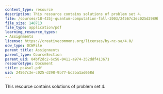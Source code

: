 ```yaml
---
content_type: resource
description: This resource contains solutions of problem set 4.
file: /courses/18-435j-quantum-computation-fall-2003/24567c3ec025d2989b77bc3ba1ad668d_ps4sol.pdf
file_size: 148713
file_type: application/pdf
learning_resource_types:
- Assignments
license: https://creativecommons.org/licenses/by-nc-sa/4.0/
ocw_type: OCWFile
parent_title: Assignments
parent_type: CourseSection
parent_uid: 04bf2dc2-6c58-0411-a974-352ddf413671
resourcetype: Document
title: ps4sol.pdf
uid: 24567c3e-c025-d298-9b77-bc3ba1ad668d
---
```

This resource contains solutions of problem set 4.